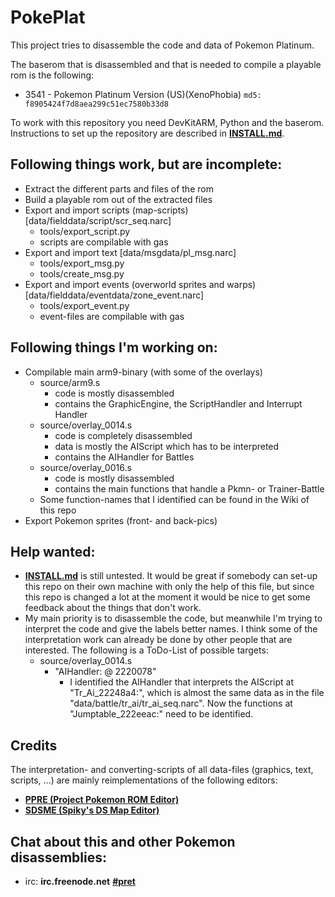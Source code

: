 # PokePlat

This project tries to disassemble the code and data of Pokemon Platinum.

The baserom that is disassembled and that is needed to compile a playable rom is the following:

* 3541 - Pokemon Platinum Version (US)(XenoPhobia) `md5: f8905424f7d8aea299c51ec7580b33d8`

To work with this repository you need DevKitARM, Python and the baserom.
Instructions to set up the repository are described in [**INSTALL.md**](INSTALL.md).

## Following things work, but are incomplete:
* Extract the different parts and files of the rom
* Build a playable rom out of the extracted files
* Export and import scripts (map-scripts) [data/fielddata/script/scr_seq.narc]
  * tools/export_script.py
  * scripts are compilable with gas
* Export and import text [data/msgdata/pl_msg.narc]
  * tools/export_msg.py
  * tools/create_msg.py
* Export and import events (overworld sprites and warps) [data/fielddata/eventdata/zone_event.narc]
  * tools/export_event.py
  * event-files are compilable with gas

## Following things I'm working on:
* Compilable main arm9-binary (with some of the overlays)
  * source/arm9.s
    * code is mostly disassembled
    * contains the GraphicEngine, the ScriptHandler and Interrupt Handler
  * source/overlay_0014.s
    * code is completely disassembled
    * data is mostly the AIScript which has to be interpreted
    * contains the AIHandler for Battles
  * source/overlay_0016.s
    * code is mostly disassembled
    * contains the main functions that handle a Pkmn- or Trainer-Battle
  * Some function-names that I identified can be found in the Wiki of this repo
* Export Pokemon sprites (front- and back-pics)

## Help wanted:
* [**INSTALL.md**](INSTALL.md) is still untested. It would be great if somebody can set-up this repo on their own machine with only the help of this file, but since this repo is changed a lot at the moment it would be nice to get some feedback about the things that don't work.
* My main priority is to disassemble the code, but meanwhile I'm trying to interpret the code and give the labels better names. I think some of the interpretation work can already be done by other people that are interested. The following is a ToDo-List of possible targets:
  * source/overlay_0014.s
    * "AIHandler: @ 2220078"
      * I identified the AIHandler that interprets the AIScript at "Tr_Ai_22248a4:", which is almost the same data as in the file "data/battle/tr_ai/tr_ai_seq.narc". Now the functions at "Jumptable_222eeac:" need to be identified.

## Credits
The interpretation- and converting-scripts of all data-files (graphics, text, scripts, ...) are mainly reimplementations of the following editors:
* [**PPRE (Project Pokemon ROM Editor)**][PPRE]
* [**SDSME (Spiky's DS Map Editor)**][SDSME]

## Chat about this and other Pokemon disassemblies:

* irc: **irc.freenode.net** [**#pret**][irc]

[PPRE]: https://github.com/projectpokemon/PPRE
[SDSME]: https://github.com/MarcRiera/SDSME
[irc]: https://kiwiirc.com/client/irc.freenode.net/?#pret